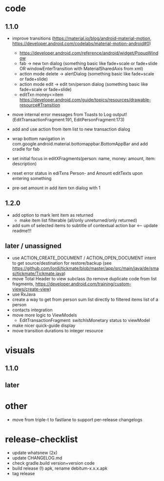 # code
## 1.1.0
- improve transitions (https://material.io/blog/android-material-motion, https://developer.android.com/codelabs/material-motion-android#0)
  - https://developer.android.com/reference/android/widget/PopupWindow
  - fab -> new txn dialog (something basic like fade+scale or fade+slide OR windowEnterTransition with MaterialSharedAxis from xml)
  - action mode delete -> alertDialog (something basic like fade+scale or fade+slide)
  - action mode edit -> edit txn/person dialog (something basic like fade+scale or fade+slide)
  - editTxn money<>item https://developer.android.com/guide/topics/resources/drawable-resource#Transition
  
- move internal error messages from Toasts to Log output!(EditTransactionFragment:191, EditPersonFragment:173)
- add and use action from item list to new transaction dialog
- wrap bottom navigation in com.google.android.material.bottomappbar.BottomAppBar and add cradle for fab
- set initial focus in editXFragments(person: name, money: amount, item: description)
- reset error status in ediTxns Person- and Amount editTexts upon entering something
- pre-set amount in add item txn dialog with 1

## 1.2.0
- add option to mark lent item as returned
  - make item list filterable (all/only unreturned/only returned)
- add sum of selected items to subtitle of contextual action bar <-- update readme!!!
  
## later / unassigned
- use ACTION_CREATE_DOCUMENT / ACTION_OPEN_DOCUMENT intent to get source/destination for restore/backup (see https://github.com/lordi/tickmate/blob/master/app/src/main/java/de/smasi/tickmate/Tickmate.java)
- move Total Header to view subclass (to remove duplicate code from list fragments, https://developer.android.com/training/custom-views/create-view)
- use RxJava
- create a way to get from person sum list directly to filtered items list of a person
- contacts integration
- move more logic to ViewModels
  - EditTransactionFragment: switchIsMonetary status to viewModel
- make nicer quick-guide display
- move transition durations to integer resource

# visuals
## 1.1.0
## later

# other
- move from triple-t to fastlane  to support per-release changelogs


# release-checklist
- update whatsnew (2x)
- update CHANGELOG.md
- check gradle.build version+version code
- build release (!) apk, rename debitum-x.x.x.apk
- tag release
